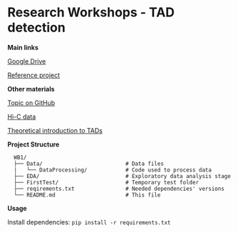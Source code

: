# Research Workshops - TAD detection

**Main links**

[Google Drive](https://drive.google.com/drive/folders/1o9ehlFC2utvmaTm7m3JgAYWl-HqLfTD7)

[Reference project](https://www.ncbi.nlm.nih.gov/pmc/articles/PMC5389712/)

**Other materials**

[Topic on GitHub](https://github.com/topics/3d-genome)

[Hi-C data](https://github.com/mdozmorov/HiC_data)

<!--[Tutorial for R package](https://bioconductor.org/books/devel/OHCA/pages/visualization.html)-->

<!--[Theoretical introduction to Hi-C](https://www.youtube.com/watch?v=Hk5ixO7Tb24&ab_channel=XiaoleShirleyLiu)-->

[Theoretical introduction to TADs](https://www.youtube.com/watch?v=hg24ZIX06Tk&ab_channel=XiaoleShirleyLiu)

**Project Structure**

```
  WB1/
  ├── Data/                          # Data files    
  |   └── DataProcessing/            # Code used to process data
  ├── EDA/                           # Exploratory data analysis stage
  ├── FirstTest/                     # Temporary test folder
  ├── reqirements.txt                # Needed dependencies' versions
  └── README.md                      # This file
```

**Usage**

Install dependencies: `pip install -r requirements.txt`

